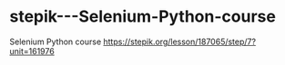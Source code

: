 # stepik---Selenium-Python-course
Selenium Python course
https://stepik.org/lesson/187065/step/7?unit=161976